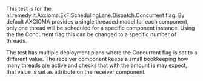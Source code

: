 This test is for the nl.remedy.it.Axcioma.ExF.SchedulingLane.Dispatch.Concurrent flag. By default AXCIOMA provides a single threaded model for each component, only one thread will be scheduled for a specific component instance. Using the the Concurrent flag this can be changed to a specific number of threads.

The test has multiple deployment plans where the Concurrent flag is set to a different value. The receiver component keeps a small bookkeeping how many threads
are active and checks that with the amount is may expect, that value is set as attribute on the receiver component.
